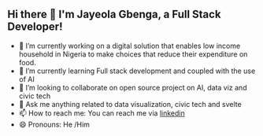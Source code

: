 ## Hi there 👋 I'm Jayeola Gbenga, a Full Stack Developer!

- 🔭 I’m currently working on a digital solution that enables low income household in Nigeria to make choices that reduce their expenditure on food.
- 🌱 I’m currently learning Full stack development and coupled with the use of AI
- 👯 I’m looking to collaborate on open source project on AI, data viz and civic tech
- 💬 Ask me anything related to data visualization, civic tech and svelte
- 📫 How to reach me: You can reach me via [linkedin](https://www.linkedin.com/in/jayeola-gbenga/)
- 😄 Pronouns: He /Him

